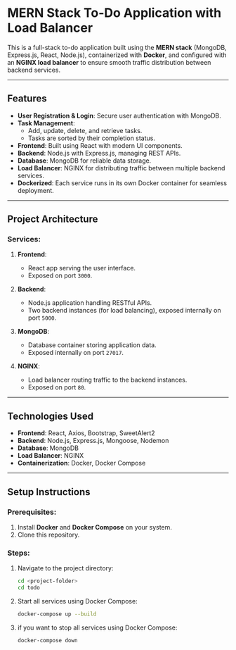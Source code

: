 # MERN Stack To-Do Application with Load Balancer

This is a full-stack to-do application built using the **MERN stack** (MongoDB, Express.js, React, Node.js), containerized with **Docker**, and configured with an **NGINX load balancer** to ensure smooth traffic distribution between backend services.

---

## Features

- **User Registration & Login**: Secure user authentication with MongoDB.
- **Task Management**: 
  - Add, update, delete, and retrieve tasks.
  - Tasks are sorted by their completion status.
- **Frontend**: Built using React with modern UI components.
- **Backend**: Node.js with Express.js, managing REST APIs.
- **Database**: MongoDB for reliable data storage.
- **Load Balancer**: NGINX for distributing traffic between multiple backend services.
- **Dockerized**: Each service runs in its own Docker container for seamless deployment.

---

## Project Architecture

### Services:
1. **Frontend**:
   - React app serving the user interface.
   - Exposed on port `3000`.

2. **Backend**:
   - Node.js application handling RESTful APIs.
   - Two backend instances (for load balancing), exposed internally on port `5000`.

3. **MongoDB**:
   - Database container storing application data.
   - Exposed internally on port `27017`.

4. **NGINX**:
   - Load balancer routing traffic to the backend instances.
   - Exposed on port `80`.

---

## Technologies Used

- **Frontend**: React, Axios, Bootstrap, SweetAlert2
- **Backend**: Node.js, Express.js, Mongoose, Nodemon
- **Database**: MongoDB
- **Load Balancer**: NGINX
- **Containerization**: Docker, Docker Compose

---

## Setup Instructions

### Prerequisites:
1. Install **Docker** and **Docker Compose** on your system.
2. Clone this repository.

### Steps:
1. Navigate to the project directory:
   ```bash
   cd <project-folder>
   cd todo
2. Start all services using Docker Compose:
   ```bash
   docker-compose up --build
3. if you want to stop all services using Docker Compose:
   ```bash
   docker-compose down

